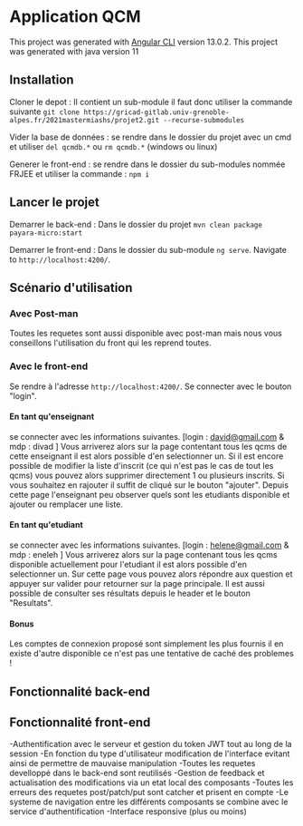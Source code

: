 # Application QCM

This project was generated with [Angular CLI](https://github.com/angular/angular-cli) version 13.0.2.
This project was generated with java version 11

## Installation 

Cloner le depot : 
Il contient un sub-module il faut donc utiliser la commande suivante `git clone https://gricad-gitlab.univ-grenoble-alpes.fr/2021mastermiashs/projet2.git --recurse-submodules`

Vider la base de données : 
se rendre dans le dossier du projet avec un cmd et utiliser `del qcmdb.*` ou `rm qcmdb.*` (windows ou linux)

Generer le front-end :
se rendre dans le dossier du sub-modules nommée FRJEE et utiliser la commande : `npm i`

## Lancer le projet 

Demarrer le back-end :
Dans le dossier du projet `mvn clean package payara-micro:start`

Demarrer le front-end : 
Dans le dossier du sub-module `ng serve`. Navigate to `http://localhost:4200/`.


## Scénario d'utilisation 

### Avec Post-man
Toutes les requetes sont aussi disponible avec post-man mais nous vous conseillons l'utilisation du front qui les reprend toutes. 

### Avec le front-end 

Se rendre à l'adresse `http://localhost:4200/`.
Se connecter avec le bouton "login". 

#### En tant qu'enseignant 

se connecter avec les informations suivantes. [login : david@gmail.com & mdp : divad ]
Vous arriverez alors sur la page contentant tous les qcms de cette enseignant il est alors possible d'en selectionner un. 
Si il est encore possible de modifier la liste d'inscrit (ce qui n'est pas le cas de tout les qcms) vous pouvez alors supprimer directement 1 ou plusieurs inscrits.
Si vous souhaitez en rajouter il suffit de cliqué sur le bouton "ajouter".
Depuis cette page l'enseignant peu observer quels sont les etudiants disponible et ajouter ou remplacer une liste. 

#### En tant qu'etudiant 

se connecter avec les informations suivantes. [login : helene@gmail.com & mdp : eneleh ] 
Vous arriverez alors sur la page contenant tous les qcms disponible actuellement pour l'etudiant il est alors possible d'en selectionner un.
Sur cette page vous pouvez alors répondre aux question et appuyer sur valider pour retourner sur la page principale. 
Il est aussi possible de consulter ses résultats depuis le header et le bouton "Resultats". 

#### Bonus 

Les comptes de connexion proposé sont simplement les plus fournis il en existe d'autre disponible ce n'est pas une tentative de caché des problemes ! 

## Fonctionnalité back-end

## Fonctionnalité front-end 
-Authentification avec le serveur et gestion du token JWT tout au long de la session
-En fonction du type d'utilisateur modification de l'interface evitant ainsi de permettre de mauvaise manipulation
-Toutes les requetes develloppé dans le back-end sont reutilisés
-Gestion de feedback et actualisation des modifications via un etat local des composants
-Toutes les erreurs des requetes post/patch/put sont catcher et prisent en compte
-Le systeme de navigation entre les différents composants se combine avec le service d'authentification
-Interface responsive (plus ou moins) 